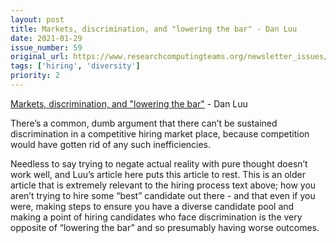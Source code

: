 ```yaml
---
layout: post
title: Markets, discrimination, and "lowering the bar" - Dan Luu
date: 2021-01-29
issue_number: 59
original_url: https://www.researchcomputingteams.org/newsletter_issues/0059
tags: ['hiring', 'diversity']
priority: 2
---
```


<!-- markdownlint-disable MD033 -->
<!-- markdownlint-disable MD041 -->
<!-- markdownlint-disable MD049 -->

[Markets, discrimination, and "lowering the bar"](https://danluu.com/tech-discrimination/) - Dan Luu

There’s a common, dumb argument that there can’t be sustained discrimination in a competitive hiring market place, because competition would have gotten rid of any such inefficiencies.

Needless to say trying to negate actual reality with pure thought doesn’t work well, and Luu’s article here puts this article to rest.  This is an older article that is extremely relevant to the hiring process text above; how you aren’t trying to hire some “best” candidate out there - and that even if you were, making steps to ensure you have a diverse candidate pool and making a point of hiring candidates who face discrimination is the very opposite of “lowering the bar” and so presumably having worse outcomes.
